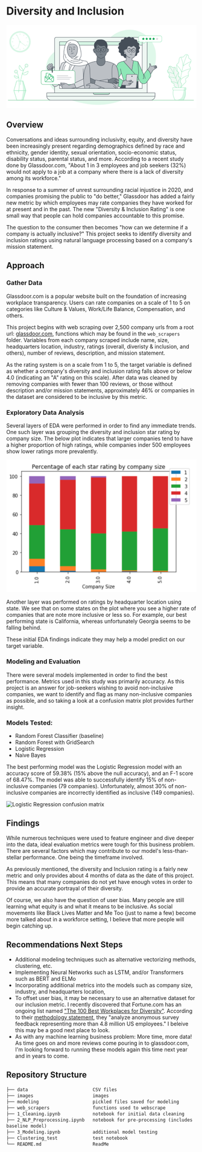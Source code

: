 <h1 id="toc_0">Diversity and Inclusion</h1>

<p><img src="images/glassdoor_header.png" alt=""></p>

<h2 id="toc_1">Overview</h2>

<p>Conversations and ideas surrounding inclusivity, equity, and diversity have been increasingly present regarding demographics defined by race and ethnicity, gender identity, sexual orientation, socio-economic status, disability status, parental status, and more. According to a recent study done by Glassdoor.com, &quot;About 1 in 3 employees and job seekers (32%) would not apply to a job at a company where there is a lack of diversity among its workforce.&quot;</p>

<p>In response to a summer of unrest surrounding racial injustice in 2020, and companies promising the public to &quot;do better,&quot;  Glassdoor has added a fairly new metric by which employees may rate companies they have worked for at present and in the past. The new &quot;Diversity &amp; Inclusion Rating&quot; is one small way that people can hold companies accountable to this promise.</p>

<p>The question to the consumer then becomes &quot;how can we determine if a company is actually inclusive?&quot; This project seeks to identify diversity and inclusion ratings using natural language processing based on a company&#39;s mission statement.</p>

<h2 id="toc_2">Approach</h2>

<h3 id="toc_3">Gather Data</h3>

<p>Glassdoor.com is a popular website built on the foundation of increasing workplace transparency. Users can rate companies on a scale of 1 to 5 on categories like Culture &amp; Values, Work/Life Balance, Compensation, and others.</p>

<p>This project begins with web scraping over 2,500 company urls from a root url: <a href="https://www.glassdoor.com/Explore/browse-companies.htm?overall_rating_low=0&amp;page=1&amp;isHiringSurge=0">glassdoor.com</a>, functions which may be found in the <code>web_scrapers</code> folder. Variables from each company scraped include name, size, headquarters location, industry, ratings (overall, diveristy &amp; inclusion, and others), number of reviews, description, and mission statement.</p>

<p>As the rating system is on a scale from 1 to 5, the target variable is defined as whether a company&#39;s diversity and inclusion rating falls above or below 4.0 (indicating an &quot;A&quot; rating on this scale). After data was cleaned by removing companies with fewer than 100 reviews, or those without description and/or mission statements, approximately 46% or companies in the dataset are considered to be inclusive by this metric.</p>

<h3 id="toc_4">Exploratory Data Analysis</h3>

<p>Several layers of EDA were performed in order to find any immediate trends. One such layer was grouping the diversity and inclusion star rating by company size. The below plot indicates that larger companies tend to have a higher proportion of high ratings, while companies inder 500 employees show lower ratings more prevalently.</p>

<p><img src="images/Star_rating_by_size.png" alt=""></p>

<p>Another layer was performed on ratings by headquarter location using state. We see that on some states on the plot where you see a higher rate of companies that are note more inclusive or less so. For example, our best performing state is California, whereas unfortunately Georgia seems to be falling behind.</p>

<p>These initial EDA findings indicate they may help a model predict on our target variable.</p>

<h3 id="toc_5">Modeling and Evaluation</h3>

<p>There were several models implemented in order to find the best performance. Metrics used in this study was primarily accuracy. As this project is an answer for job-seekers wishing to avoid non-inclusive companies, we want to identify and flag as many non-inclusive companies as possible, and so taking a look at a confusion matrix plot provides further insight. </p>

<h3 id="toc_6">Models Tested:</h3>

<ul>
<li>Random Forest Classifier (baseline)</li>
<li>Random Forest with GridSearch</li>
<li>Logistic Regression</li>
<li>Naive Bayes</li>
</ul>

<p>The best performing model was the Logistic Regression model with an accuracy score of 59.38% (15% above the null accuracy), and an F-1 score of 68.47%. The model was able to successfully identify 15% of non-inclusive companies (79 companies). Unfortunately, almost 30% of non-inclusive companies are incorrectly identified as inclusive (149 companies).</p>

<p><img src="log_reg_confusion_matrix.png" alt="Logistic Regression confusion matrix"></p>

<h2 id="toc_7">Findings</h2>

<p>While numerous techniques were used to feature engineer and dive deeper into the data, ideal evaluation metrics were tough for this business problem. There are several factors which may contribute to our model&#39;s less-than-stellar performance. One being the timeframe involved. </p>

<p>As previously mentioned, the diversity and Inclusion rating is a fairly new metric and only provides about 4 months of data as the date of this project. This means that many companies do not yet have enough votes in order to provide an accurate portrayal of their diversity.</p>

<p>Of course, we also have the question of user bias. Many people are still learning what equity is and what it means to be inclusive. As social movements like Black Lives Matter and Me Too (just to name a few) become more talked about in a workforce setting, I believe that more people will begin catching up.</p>

<h2 id="toc_8">Recommendations Next Steps</h2>

<ul>
<li>Additional modeling techniques such as alternative vectorizing methods, clustering, etc.</li>
<li>Implementing Neural Networks such as LSTM, and/or Transformers such as BERT and ELMo</li>
<li>Incorporating additional metrics into the models such as company size, industry, and headquarters location,</li>
<li>To offset user bias, it may be necessary to use an alternative dataset for our inclusion metric. I recently discovered that Fortune.com has an ongoing list named <a href="https://fortune.com/best-workplaces-for-diversity/">&quot;The 100 Best Workplaces for Diversity&quot;</a>. According to their <a href="https://fortune.com/franchise-list-page/best-workplaces-diversity-methodology-2019/">methodology statement</a>, they &quot;analyze anonymous survey feedback representing more than 4.8 million US employees.&quot; I beleive this may be a good next place to look.</li>
<li>As with any machine learning business problem: More time, more data! As time goes on and more reviews come pouring in to glassdoor.com, I&#39;m looking forward to running these models again this time next year and in years to come.</li>
</ul>

<h2 id="toc_9">Repository Structure</h2>

<div><pre><code class="language-none">├── data                        CSV files
├── images                      images    
├── modeling                    pickled files saved for modeling
├── web_scrapers                functions used to webscrape
├── 1_Cleaning.ipynb            notebook for initial data cleaning
├── 2_NLP_Preprocessing.ipynb   notebook for pre-processing (includes baseline model)
├── 3_Modeling.ipynb            additional model testing
├── Clustering_test             test notebook
└── README.md                   ReadMe</code></pre></div>
